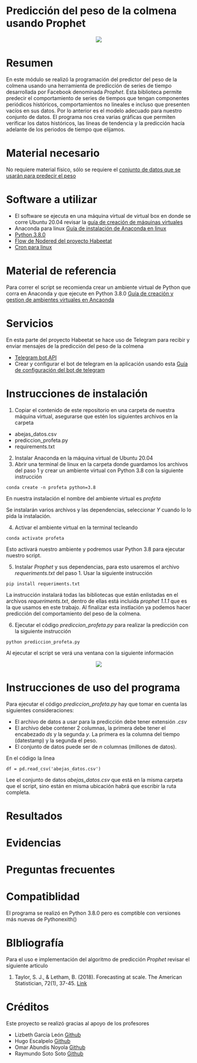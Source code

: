 # Predicción del peso de la colmena usando Prophet

<p align="center">
<img src="https://miro.medium.com/max/964/0*tVCene42rgUTNv9Q.png"  />
</p>


# Resumen

En este módulo se realizó la programación del predictor del peso de la colmena usando una herramienta de predicción de series de tiempo desarrollada por Facebook denominada *Prophet*. Esta biblioteca permite predecir el comportamiento de series de tiempos que tengan componentes periódicos históricos, comportamientos no lineales e incluso que presenten vacíos en sus datos. Por lo anterior es el modelo adecuado para nuestro conjunto de datos. El programa nos crea varias gráficas que permiten verificar los datos históricos, las líneas de tendencia y la predicción hacía adelante de los periodos de tiempo que elijamos.     

# Material necesario

No requiere material físico, sólo se requiere el [conjunto de datos que se usarán para predecir el peso](https://github.com/OmarAbundis/Habeetat-Colmena-saludable/blob/main/Prediccion_Peso_Colmena/abejas_datos.csv)

# Software a utilizar

* El software se ejecuta en una máquina virtual de virtual box en donde se corre Ubuntu 20.04 revisar la [guía de creación de máquinas virtuales](https://github.com/codigo-iot/Notas-de-clase/blob/main/IoT-SIC-G7/20220512%20-%20VirtualBox)
* Anaconda para linux [Guía de instalación de Anaconda en linux](https://docs.anaconda.com/anaconda/install/linux/) 
* [Python 3.8.0](https://www.python.org/downloads/release/python-380/)
* [Flow de Nodered del proyecto Habeetat](https://github.com/OmarAbundis/Habeetat-Colmena-saludable/tree/main/Control_Sensores_Temp_Hum_CO2_Interior/Flow_Nodered_monitoreo_interior_colmena)
* [Cron para linux](http://dis.um.es/~lopezquesada/documentos/IES_1213/SAD/curso/UT3/ActividadesAlumnos/13/cron.html)

# Material de referencia

Para correr el script se recomienda crear un ambiente virtual de Python que corra en Anaconda y que ejecute en Python 3.8.0 [Guía de creación y gestion de ambientes virtuales en Ancaonda](https://conda.io/projects/conda/en/latest/user-guide/tasks/manage-environments.html)

# Servicios
En esta parte del proyecto Habeetat se hace uso de Telegram para recibir y enviar mensajes de la predicción del peso de la colmena

* [Telegram bot API](https://core.telegram.org/bots/api)
* Crear y configurar el bot de telegram en la aplicación usando esta [Guía de configuración del bot de telegram](https://www.adslzone.net/como-se-hace/telegram/crear-bot/)

# Instrucciones de instalación

1. Copiar el contenido de este repositorio en una carpeta de nuestra máquina virtual, asegurarse que estén los siguientes archivos en la carpeta
*   abejas_datos.csv
*   prediccion_profeta.py
*   requirements.txt
2. Instalar Anaconda en la máquina virtual de Ubuntu 20.04
3. Abrir una terminal de linux en la carpeta donde guardamos los archivos del paso 1 y crear un ambiente virtual con Python 3.8 con la siguiente instrucción
~~~~
conda create -n profeta python=3.8
~~~~
En nuestra instalación el nombre del ambiente virtual es *profeta*

Se instalarán varios archivos y las dependencias, seleccionar _Y_ cuando lo lo pida la instalación.

4. Activar el ambiente virtual en la terminal tecleando
~~~~
conda activate profeta
~~~~
Esto activará nuestro ambiente y podremos usar Python 3.8 para ejecutar nuestro script.

5. Instalar *Prophet* y sus dependencias, para esto usaremos el archivo *requeriments.txt* del paso 1. Usar la siguiente instrucción
~~~~
pip install requeriments.txt
~~~~
La instrucción instalará todas las bibliotecas que están enlistadas en el archivos *requeriments.txt*, dentro de ellas está incluida *prophet 1.1.1* que es la que usamos en este trabajo. Al finalizar esta instlación ya podemos hacer predicción del comportamiento del peso de la colmena. 

6. Ejecutar el código *prediccion_profeta.py* para realizar la predicción con la siguiente instrucción
~~~~
python prediccion_profeta.py
~~~~
Al ejecutar el script se verá una ventana con la siguiente información

<p align="center">
<img src="https://github.com/OmarAbundis/Habeetat-Colmena-saludable/blob/main/Control_Sensores_Temp_Hum_CO2_Interior/imagenes_interior/raymundo_prediccion_19.jpg"  />
</p>

# Instrucciones de uso del programa
Para ejecutar el código *prediccion_profeta.py* hay que tomar en cuenta las siguientes consideraciones:
* El archivo de datos a usar para la predicción debe tener extensión *.csv*
* El archivo debe contener 2 columnas, la primera debe tener el encabezado *ds* y la segunda *y*. La primera es la columna del tiempo (datestamp) y la segunda el peso.
* El conjunto de datos puede ser de *n* columnas (millones de datos).

En el código la lìnea
~~~~
df = pd.read_csv('abejas_datos.csv')
~~~~
Lee el conjunto de datos *abejas_datos.csv* que está en la misma carpeta que el script, sino están en misma ubicación habrá que escribir la ruta completa.  






# Resultados

# Evidencias

# Preguntas frecuentes

# Compatiblidad

El programa se realizó en Python 3.8.0 pero es comptible con versiones más nuevas de Pythonexith() 

# BIbliografía

Para el uso e implementación del algoritmo de predicción _Prophet_ revisar el siguiente articulo

1. Taylor, S. J., & Letham, B. (2018). Forecasting at scale. The American Statistician, 72(1), 37-45. [Link](https://github.com/OmarAbundis/Habeetat-Colmena-saludable/blob/main/Prediccion_Peso_Colmena/Articulo_prediccion_prophet.pdf)

# Créditos

Este proyecto se realizó gracias al apoyo de los profesores

- Lizbeth García León [Github](https://github.com/lizgarcialeon)
- Hugo Escalpelo [Github](https://github.com/hugoescalpelo/detector-sintomas-covid)
- Omar Abundis Noyola [Github](https://github.com/OmarAbundis)
- Raymundo Soto Soto [Github](https://github.com/raymundosoto)
